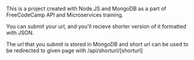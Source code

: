 This is a project created with Node.JS and MongoDB as a part of FreeCodeCamp API and Microservices training.

You can submit your url, and you'll recieve shorter version of it formatted with JSON.

The url that you submit is stored in MongoDB and short url can be used to be redirected to given page with /api/shorturl/[shorturl]


